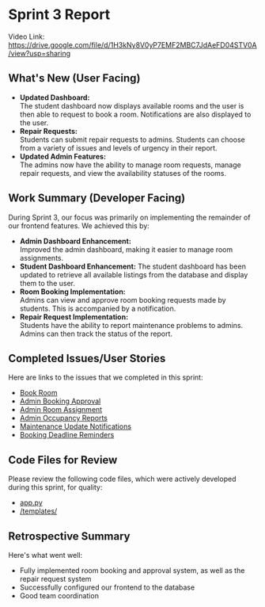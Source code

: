 # Sprint 3 Report 
Video Link: https://drive.google.com/file/d/1H3kNy8V0yP7EMF2MBC7JdAeFD04STV0A/view?usp=sharing
## What's New (User Facing)
* **Updated Dashboard:**  
  The student dashboard now displays available rooms and the user is then able to request to book a room. Notifications are also displayed to the user.
* **Repair Requests:**  
  Students can submit repair requests to admins. Students can choose from a variety of issues and levels of urgency in their report.
* **Updated Admin Features:**  
  The admins now have the ability to manage room requests, manage repair requests, and view the availability statuses of the rooms.

## Work Summary (Developer Facing)
During Sprint 3, our focus was primarily on implementing the remainder of our frontend features. We achieved this by:
* **Admin Dashboard Enhancement:**  
  Improved the admin dashboard, making it easier to manage room assignments.
* **Student Dashboard Enhancement:**
  The student dashboard has been updated to retrieve all available listings from the database and display them to the user.
* **Room Booking Implementation:**  
  Admins can view and approve room booking requests made by students. This is accompanied by a notification.
* **Repair Request Implementation:**  
  Students have the ability to report maintenance problems to admins. Admins can then track the status of the report.
  

## Completed Issues/User Stories
Here are links to the issues that we completed in this sprint:

 * [Book Room](https://github.com/users/admsht/projects/2/views/1?pane=issue&itemId=100374707&issue=admsht%7Ccs451-team-project%7C5)
 * [Admin Booking Approval](https://github.com/users/admsht/projects/2/views/1?pane=issue&itemId=100374713&issue=admsht%7Ccs451-team-project%7C11)
 * [Admin Room Assignment](https://github.com/users/admsht/projects/2/views/1?pane=issue&itemId=100374712&issue=admsht%7Ccs451-team-project%7C10)
 * [Admin Occupancy Reports](https://github.com/users/admsht/projects/2/views/1?pane=issue&itemId=100374714&issue=admsht%7Ccs451-team-project%7C12)
 * [Maintenance Update Notifications](https://github.com/users/admsht/projects/2/views/1?pane=issue&itemId=100374711&issue=admsht%7Ccs451-team-project%7C9)
 * [Booking Deadline Reminders](https://github.com/users/admsht/projects/2/views/1?pane=issue&itemId=100374710&issue=admsht%7Ccs451-team-project%7C8)


## Code Files for Review
Please review the following code files, which were actively developed during this sprint, for quality:
 * [app.py](https://github.com/admsht/cs451-team-project/blob/main/Project/app.py)
 * [/templates/](https://github.com/admsht/cs451-team-project/tree/main/Project/templates)
 
## Retrospective Summary
Here's what went well:
  * Fully implemented room booking and approval system, as well as the repair request system
  * Successfully configured our frontend to the database
  * Good team coordination
